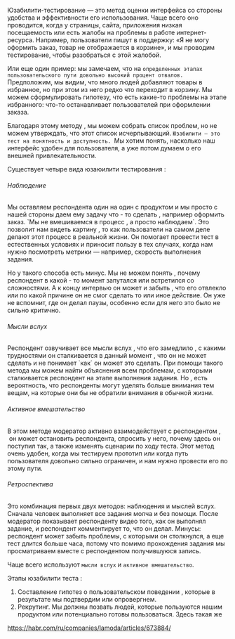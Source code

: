 Юзабилити-тестирование — это метод оценки интерфейса со стороны удобства и эффективности его использования. Чаще всего оно проводится, когда у страницы, сайта, приложения низкая посещаемость или есть жалобы на проблемы в работе интернет-ресурса. Например, пользователи пишут в поддержку: «Я не могу оформить заказ, товар не отображается в корзине», и мы проводим тестирование, чтобы разобраться с этой жалобой.

Или еще один пример: мы замечаем, что на `определенных этапах пользовательского пути довольно высокий процент отвалов.` Предположим, мы видим, что много людей добавляют товары в избранное, но при этом из него редко что переходит в корзину. Мы можем сформулировать гипотезу, что есть какие-то проблемы на этапе избранного: что-то останавливает пользователей при оформлении заказа.

Благодаря этому методу , мы можем собрать список проблем, но не можем утверждать, что этот список исчерпывающий. `Юзабилити — это тест на понятность и доступность. `Мы хотим понять, насколько наш интерфейс удобен для пользователя, а уже потом думаем о его внешней привлекательности.

Существует четыре вида юзаюилити тестирования : 

<h6>Наблюдение</h6> 
Мы оставляем респондента один на один с продуктом и мы просто с нашей стороны даем ему задачу что - то сделать , например оформить заказ. `Мы не вмешиваемся в процесс , а просто наблюдаем`. Это позволит нам видеть картину , то как пользователи на самом деле делают этот процесс в реальной жизни. Он помогает провести тест в естественных условиях и приносит пользу в тех случаях, когда нам нужно посмотреть метрики — например, скорость выполнения задания.

Но у такого способа есть минус. Мы не можем понять , почему респондент в какой - то момент запутался или встретился со сложностями. А к концу интервью он может и забыть , что его отвлекло или по какой причине он не смог сделать то или иное действие. Он уже не вспомнит, где он делал паузы, особенно если для него это было не сильно критично.

<h6>Мысли вслух</h6>
Респондент озвучивает все мысли вслух , что его замедлило , с какими трудностями он сталкивается в данный момент , что он не может сделать и не понимает `как` он может это сделать. При помощи такого метода мы можем найти объяснения всем проблемам, с которыми сталкивается респондент на этапе выполнения задания.
 Но , есть вероятность, что респонденты могут уделять больше внимания тем вещам, на которые они бы не обратили внимания в обычной жизни.


<h6>Активное вмешательство</h6>
В этом методе модератор активно взаимодействует с респондентом ,  он может остановить респондента, спросить у него, почему здесь он поступил так, а также изменять сценарии по ходу теста. Этот метод очень удобен, когда мы тестируем прототип или когда путь пользователя довольно сильно ограничен, и нам нужно провести его по этому пути.


<h6>Ретроспектива</h6>
Это комбинация первых двух методов: наблюдения и мыслей вслух. Сначала человек выполняет все задания молча и без помощи. После модератор показывает респонденту видео того, как он выполнял задание, и респондент комментирует то, что он делал.
Минусы: респондент может забыть проблемы, с которыми он столкнулся, а еще тест длится больше часа, потому что помимо прохождения задания мы просматриваем вместе с респондентом получившуюся запись.

Чаще всего используют `мысли вслух` и `активное вмешательство`.

Этапы юзабилити теста : 
1) Составление гипотез о пользовательском поведении , которые в результате мы подтвердим или опровергнем. 
2) Рекрутинг. Мы должны позвать людей, которые пользуются нашим продуктом или потенциально готовы пользоваться. Здесь такая же 







https://habr.com/ru/companies/lamoda/articles/673884/